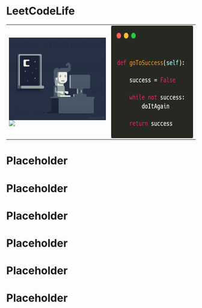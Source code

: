 # LeetCodeLife

|      |        |
| -------- | -------------- |
| <img style="float: right;" src="https://github.com/huaxing-w/LeetCodeLife/blob/main/others/coding%20gif.gif?raw=true" height="220px" width="350px"> <br/> <img style="float: left;" src="https://img.shields.io/github/commit-activity/w/huaxing-w/LeetCodeLife?style=for-the-badge"> | <img style="float: right;" src="https://github.com/huaxing-w/LeetCodeLife/blob/main/others/carbon%20(2).png?raw=true" height="300px" width="300px">|


# Placeholder
# Placeholder
# Placeholder
# Placeholder
# Placeholder
# Placeholder








